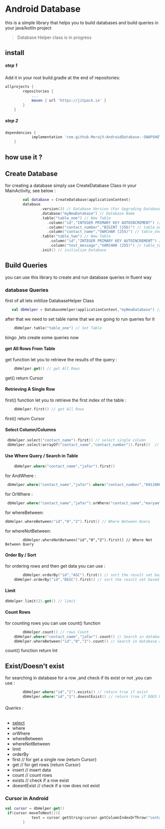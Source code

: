 # Android Database
this is a simple library that helps you to build databases and build queries in your java/kotlin project

> Database Helper class is in progress
## install
##### step 1
Add it in your root build.gradle at the end of repositories:
```gradle
allprojects {
		repositories {
			...
			maven { url 'https://jitpack.io' }
		}
	}
```
##### step 2
```gradle
dependencies {
	        implementation 'com.github.MerajV:AndroidDatabase:-SNAPSHOT'
	}
```

## how use it ?
## Create Database
for creating a database simply use CreateDatabase Class in your MainActivity, see below :
```kotlin
        val database = CreateDatabase(applicationContext)
        database
                .version(3) // Database Version (For Upgrading Database in future)
                .database("myNewDatabase") // Database Name
                .table("table_one") // New Table
                   .column("id","INTEGER PRIMARY KEY AUTOINCREMENT") // table_one column
                   .column("contact_number","BIGINT (256)") // table_one column
                   .column("contact_name","VARCHAR (255)") // table_one column
                .table("table_two") // New Table
                    .column("id","INTEGER PRIMARY KEY AUTOINCREMENT") // table_two column
                    .column("text_message","VARCHAR (255)") // table_two column
                .init() // initialize Database
```

## Build Queries
you can use this library to create and run database queries in fluent way

### database Queries
first of all lets initilize DatabaseHelper Class 
```kotlin
   val dbHelper = DatabaseHelper(applicationContext,"myNewDatabase") // Load Database  
```
after that we need to set table name that we are going to run queries for it 
```kotlin
    dbHelper.table("table_one") // Set Table   
```
bingo ,lets create some queries now 
#### get All Rows From Table
get function let you to retrieve the results of the query :
```kotlin
    dbHelper.get() // get All Rows
```
get() return Cursor

#### Retrieving A Single Row
first() function let you to retrieve the first index of the table :
```kotlin
    dbHelper.first() // get All Rows
```
first() return Cursor
#### Select Column/Columns
```kotlin
 dbHelper.select("contact_name").first() // select single column 
 dbHelper.select(arrayOf("contact_name","contact_number")).first()  // Select multiple Columns
```
#### Use Where Query / Search in Table
```kotlin
    dbHelper.where("contact_name","jafar").first() 
```
for AndWhere :
```kotlin
 dbHelper.where("contact_name","jafar").where("contact_number","09120000000").first() 
 ```
 for OrWhere :
 ```kotlin
  dbHelper.where("contact_name","jafar").orWhere("contact_name","maryam").first() 
```
for whereBetween:
 ```kotlin
 dbHelper.whereBetween("id","0","2").first() // Where Between Query
 ```
 for whereNotBetween:
 ```kotlin:
         dbHelper.whereNotBetween("id","0","2").first() // Where Not Between Query
 ```
 #### Order By / Sort
 for ordering rows and then get data you can use :
 ```kotlin
         dbHelper.orderBy("id","ASC").first() // sort the result set based on id column in ASC order
	 dbHelper.orderBy("id","DESC").first() // sort the result set based on id column in DESC order
 ```
 #### Limit
 ```kotlin
 dbHelper.limit(2).get() // limit
 ```
 #### Count Rows 
 for counting rows you can use count() function
 ```kotlin
         dbHelper.count() // rows Count
	 dbHelper.where("contact_name","jafar").count() // Search in database and count
 	 dbHelper.whereBetween("id","0","2").count() // Search in database and count
 ```
count() function return Int
## Exist/Doesn't exist
for searching in database for a row ,and check if its exist or not ,you can use :
```kotlin
        dbHelper.where("id","1").exists() // return true if exist
        dbHelper.where("id","1").doesntExist() // return true if DOES NOT exist
```

###### Queries :
* [select](#####Select-Column/Columns)
* where
* orWhere
* whereBetween
* whereNotBetween
* limit
* orderBy
* first // for get a single row (return Cursor)
* get // for get rows (return Cursor)
* insert // insert data
* count // count rows
* exists // check if a row exist
* doesntExist // check if a row does not exist


### Cursor in Android
```kotlin
val cursor = dbHelper.get()
 if(cursor.moveToNext()){
            text = cursor.getString(cursor.getColumnIndexOrThrow("contact_name"))
        }
```
